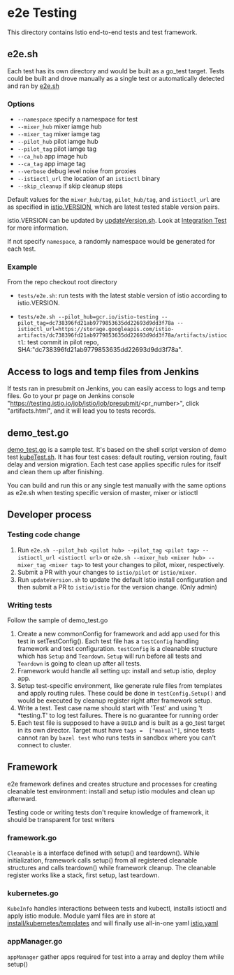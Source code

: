 # e2e Testing

This directory contains Istio end-to-end tests and test framework.


## e2e.sh

Each test has its own directory and would be built as a go_test target.
Tests could be built and drove manually as a single test or automatically detected and ran by [e2e.sh](../e2e.sh)

### Options
* `--namespace` specify a namespace for test
* `--mixer_hub` mixer iamge hub
* `--mixer_tag` mixer iamge tag
* `--pilot_hub` pilot iamge hub
* `--pilot_tag` pilot iamge tag
* `--ca_hub` app image hub
* `--ca_tag` app image tag
* `--verbose` debug level noise from proxies
* `--istioctl_url` the location of an `istioctl` binary
* `--skip_cleanup` if skip cleanup steps

Default values for the `mixer_hub/tag`, `pilot_hub/tag`, and `istioctl_url` are as specified in
[istio.VERSION](../../istio.VERSION), which are latest tested stable version pairs.

istio.VERSION can be updated by [updateVersion.sh](../../updateVersion.sh).
Look at [Integration Test](https://github.com/istio/istio/tree/master/tests#updateversionsh) for more information.

If not specify `namespace`, a randomly namespace would be generated for each test.

### Example
From the repo checkout root directory

* `tests/e2e.sh`: run tests with the latest stable version of istio according to istio.VERSION.

* `tests/e2e.sh --pilot_hub=gcr.io/istio-testing --pilot_tag=dc738396fd21ab9779853635dd22693d9dd3f78a --istioctl_url=https://storage.googleapis.com/istio-artifacts/dc738396fd21ab9779853635dd22693d9dd3f78a/artifacts/istioctl`: test commit in pilot repo, SHA:"dc738396fd21ab9779853635dd22693d9dd3f78a".


## Access to logs and temp files from Jenkins

If tests ran in presubmit on Jenkins, you can easily access to logs and temp files. Go to your pr page on Jenkins console "https://testing.istio.io/job/istio/job/presubmit/<pr_number>", click "artifacts.html", and it will lead you to tests records.

## demo_test.go

[demo_test.go](tests/bookinfo/demo_test.go) is a sample test.
It's based on the shell script version of demo test [kubeTest.sh](../kubeTest.sh). It has four test cases: default routing, version routing, fault delay and version migration. Each test case applies specific rules for itself and clean them up after finishing.

You can build and run this or any single test manually with the same options as e2e.sh when testing specific version of master, mixer or istioctl


## Developer process

### Testing code change
1. Run `e2e.sh --pilot_hub <pilot hub> --pilot_tag <pilot tag> --istioctl_url <istioctl url>` or
   `e2e.sh --mixer_hub <mixer hub> --mixer_tag <mixer tag>` to test your changes to pilot, mixer, respectively.
2. Submit a PR with your changes to `istio/pilot` or `istio/mixer`.
3. Run `updateVersion.sh` to update the default Istio install configuration and then
   submit a PR  to `istio/istio` for the version change. (Only admin)

### Writing tests
Follow the sample of demo_test.go
1. Create a new commonConfig for framework and add app used for this test in setTestConfig().
   Each test file has a `testConfig` handling framework and test configuration.
   `testConfig` is a cleanable structure which has  `Setup` and `Teardown`. `Setup` will run before all tests and `Teardown`
   is going to clean up after all tests.
2. Framework would handle all setting up: install and setup istio, deploy app.
3. Setup test-specific environment, like generate rule files from templates and apply routing rules.
   These could be done in `testConfig.Setup()` and would be executed by cleanup register right after framework setup.
4. Write a test. Test case name should start with 'Test' and using 't *testing.T' to log test failures.
   There is no guarantee for running order
4. Each test file is supposed to have a `BUILD` and is built as a go_test target in its own director. Target must have
   `tags =  ["manual"]`, since tests cannot ran by `bazel test` who runs tests in sandbox where you can't connect to cluster.


## Framework

e2e framework defines and creates structure and processes for creating cleanable test environment: install and setup istio modules and clean up afterward.

Testing code or writing tests don't require knowledge of framework, it should be transparent for test writers

### framework.go
`Cleanable` is a interface defined with setup() and teardown(). While initialization, framework calls setup() from all registered cleanable structures and calls teardown() while framework cleanup. The cleanable register works like a stack, first setup, last teardown.

### kubernetes.go
`KubeInfo` handles interactions between tests and kubectl, installs istioctl and apply istio module. Module yaml files are in store at [install/kubernetes/templates](../../install/kubernetes/templates) and will finally use all-in-one yaml [istio.yaml](../../install/kubernetes/istio.yaml)

### appManager.go
`appManager` gather apps required for test into a array and deploy them while setup()



